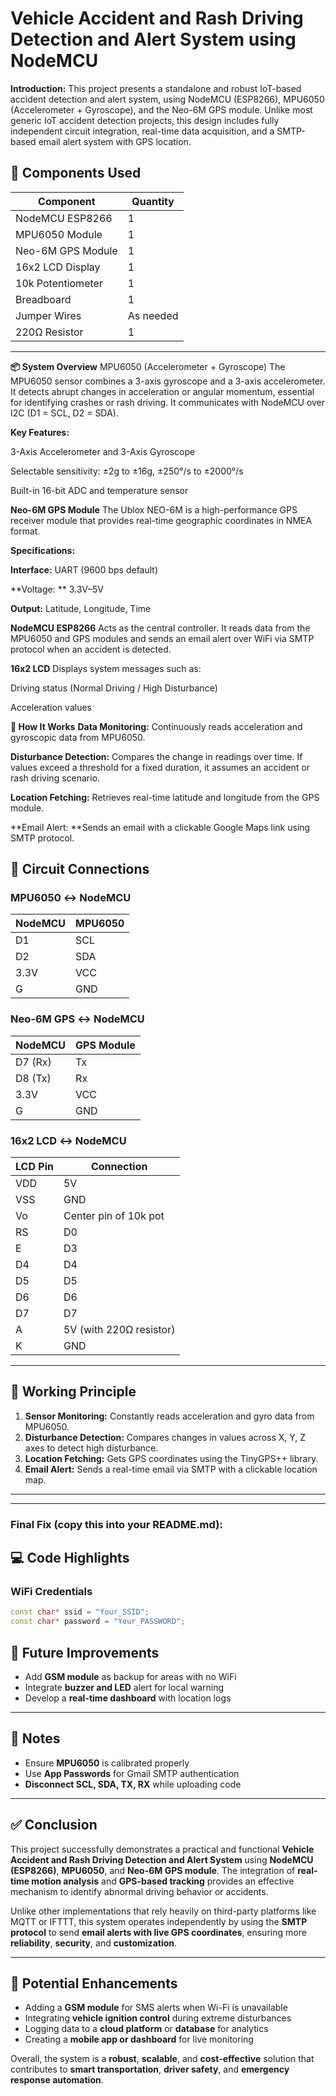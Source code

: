 # Vehicle Accident and Rash Driving Detection and Alert System using NodeMCU

**Introduction:**
     This project presents a standalone and robust IoT-based accident detection and alert system, using NodeMCU (ESP8266), MPU6050 (Accelerometer + Gyroscope), and the Neo-6M GPS module. Unlike most generic IoT accident detection projects, this design includes fully independent circuit integration, real-time data acquisition, and a SMTP-based email alert system with GPS location.

## 🔧 Components Used

| Component             | Quantity |
|-----------------------|----------|
| NodeMCU ESP8266       | 1        |
| MPU6050 Module        | 1        |
| Neo-6M GPS Module     | 1        |
| 16x2 LCD Display      | 1        |
| 10k Potentiometer     | 1        |
| Breadboard            | 1        |
| Jumper Wires          | As needed |
| 220Ω Resistor         | 1        |

---


**📦 System Overview**
MPU6050 (Accelerometer + Gyroscope)
The MPU6050 sensor combines a 3-axis gyroscope and a 3-axis accelerometer. It detects abrupt changes in acceleration or angular momentum, essential for identifying crashes or rash driving. It communicates with NodeMCU over I2C (D1 = SCL, D2 = SDA).

**Key Features:**

3-Axis Accelerometer and 3-Axis Gyroscope

Selectable sensitivity: ±2g to ±16g, ±250°/s to ±2000°/s

Built-in 16-bit ADC and temperature sensor

**Neo-6M GPS Module**
The Ublox NEO-6M is a high-performance GPS receiver module that provides real-time geographic coordinates in NMEA format.

**Specifications:**

**Interface:** UART (9600 bps default)

**Voltage: ** 3.3V–5V

**Output:** Latitude, Longitude, Time

**NodeMCU ESP8266**
Acts as the central controller. It reads data from the MPU6050 and GPS modules and sends an email alert over WiFi via SMTP protocol when an accident is detected.

**16x2 LCD**
Displays system messages such as:

Driving status (Normal Driving / High Disturbance)

Acceleration values

**📡 How It Works**
**Data Monitoring:** Continuously reads acceleration and gyroscopic data from MPU6050.

**Disturbance Detection:** Compares the change in readings over time. If values exceed a threshold for a fixed duration, it assumes an accident or rash driving scenario.

**Location Fetching:** Retrieves real-time latitude and longitude from the GPS module.

**Email Alert: **Sends an email with a clickable Google Maps link using SMTP protocol.


## 🔌 Circuit Connections

### MPU6050 ↔ NodeMCU

| NodeMCU | MPU6050 |
|---------|---------|
| D1      | SCL     |
| D2      | SDA     |
| 3.3V    | VCC     |
| G       | GND     |

### Neo-6M GPS ↔ NodeMCU

| NodeMCU | GPS Module |
|---------|------------|
| D7 (Rx) | Tx         |
| D8 (Tx) | Rx         |
| 3.3V    | VCC        |
| G       | GND        |

### 16x2 LCD ↔ NodeMCU

| LCD Pin | Connection           |
|---------|----------------------|
| VDD     | 5V                   |
| VSS     | GND                  |
| Vo      | Center pin of 10k pot|
| RS      | D0                   |
| E       | D3                   |
| D4      | D4                   |
| D5      | D5                   |
| D6      | D6                   |
| D7      | D7                   |
| A       | 5V (with 220Ω resistor)|
| K       | GND                  |

---

## 🧠 Working Principle

1. **Sensor Monitoring:** Constantly reads acceleration and gyro data from MPU6050.
2. **Disturbance Detection:** Compares changes in values across X, Y, Z axes to detect high disturbance.
3. **Location Fetching:** Gets GPS coordinates using the TinyGPS++ library.
4. **Email Alert:** Sends a real-time email via SMTP with a clickable location map.

---


---

### Final Fix (copy this into your README.md):


## 💻 Code Highlights

### WiFi Credentials
```cpp
const char* ssid = "Your_SSID";
const char* password = "Your_PASSWORD";
```

## 🚀 Future Improvements

- Add **GSM module** as backup for areas with no WiFi  
- Integrate **buzzer and LED** alert for local warning  
- Develop a **real-time dashboard** with location logs  

---

## 📝 Notes

- Ensure **MPU6050** is calibrated properly  
- Use **App Passwords** for Gmail SMTP authentication  
- **Disconnect SCL, SDA, TX, RX** while uploading code  

---

## ✅ Conclusion

This project successfully demonstrates a practical and functional **Vehicle Accident and Rash Driving Detection and Alert System** using **NodeMCU (ESP8266)**, **MPU6050**, and **Neo-6M GPS module**. The integration of **real-time motion analysis** and **GPS-based tracking** provides an effective mechanism to identify abnormal driving behavior or accidents.

Unlike other implementations that rely heavily on third-party platforms like MQTT or IFTTT, this system operates independently by using the **SMTP protocol** to send **email alerts with live GPS coordinates**, ensuring more **reliability**, **security**, and **customization**.

---

## 🔧 Potential Enhancements

- Adding a **GSM module** for SMS alerts when Wi-Fi is unavailable  
- Integrating **vehicle ignition control** during extreme disturbances  
- Logging data to a **cloud platform** or **database** for analytics  
- Creating a **mobile app or dashboard** for live monitoring  

Overall, the system is a **robust**, **scalable**, and **cost-effective** solution that contributes to **smart transportation**, **driver safety**, and **emergency response automation**.
